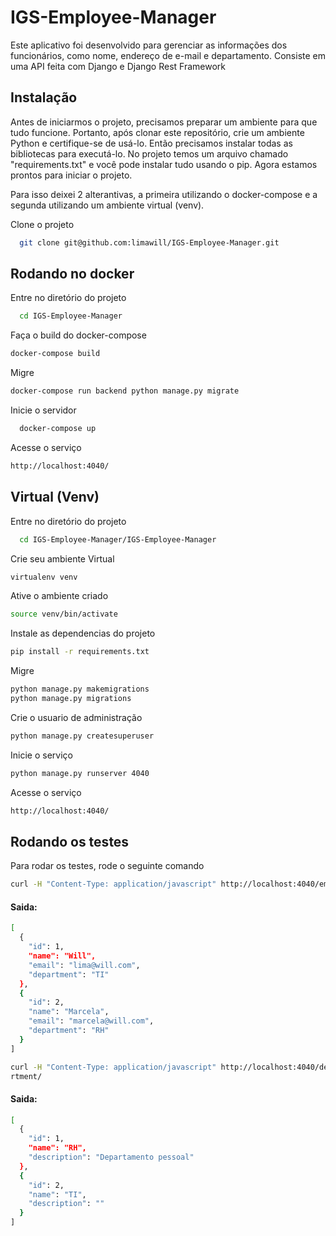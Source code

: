 
# IGS-Employee-Manager

Este aplicativo foi desenvolvido para gerenciar as informações dos funcionários, como nome, endereço de e-mail e departamento. Consiste em uma API feita com Django e Django Rest Framework




## Instalação

Antes de iniciarmos o projeto, precisamos preparar um ambiente para que tudo funcione. Portanto, após clonar este repositório, crie um ambiente Python e certifique-se de usá-lo. Então precisamos instalar todas as bibliotecas para executá-lo. No projeto temos um arquivo chamado "requirements.txt" e você pode instalar tudo usando o pip. Agora estamos prontos para iniciar o projeto.

Para isso deixei 2 alterantivas, a primeira utilizando o docker-compose e a segunda utilizando um ambiente virtual (venv).

Clone o projeto

```bash
  git clone git@github.com:limawill/IGS-Employee-Manager.git
```


    
## Rodando no docker


Entre no diretório do projeto

```bash
  cd IGS-Employee-Manager
```

Faça o build do docker-compose

```bash
docker-compose build
```

Migre

```bash
docker-compose run backend python manage.py migrate
```

Inicie o servidor

```bash
  docker-compose up
```

Acesse o serviço

```bash
http://localhost:4040/
```
## Virtual (Venv)

Entre no diretório do projeto

```bash
  cd IGS-Employee-Manager/IGS-Employee-Manager
```

Crie seu ambiente Virtual

```bash
virtualenv venv
```

Ative o ambiente criado

```bash
source venv/bin/activate
```

Instale as dependencias do projeto

```bash
pip install -r requirements.txt 
```

Migre

```bash
python manage.py makemigrations
python manage.py migrations
```

Crie o usuario de administração

```bash
python manage.py createsuperuser
```

Inicie o serviço

```bash
python manage.py runserver 4040
```

Acesse o serviço

```bash
http://localhost:4040/
```
## Rodando os testes

Para rodar os testes, rode o seguinte comando

```sh
curl -H "Content-Type: application/javascript" http://localhost:4040/employee/
```
#### Saida:

```sh
[
  {
    "id": 1,
    "name": "Will",
    "email": "lima@will.com",
    "department": "TI"
  },
  {
    "id": 2,
    "name": "Marcela",
    "email": "marcela@will.com",
    "department": "RH"
  }
]
```



```sh
curl -H "Content-Type: application/javascript" http://localhost:4040/depa
rtment/
```

#### Saida:

```sh
[
  {
    "id": 1,
    "name": "RH",
    "description": "Departamento pessoal"
  },
  {
    "id": 2,
    "name": "TI",
    "description": ""
  }
]
```
